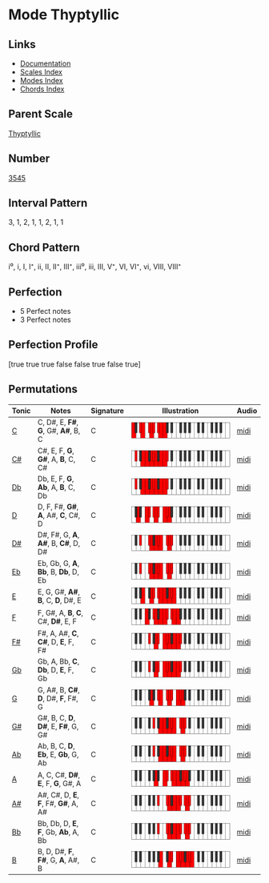 # Mode Thyptyllic

## Links

- [Documentation](index.md)
- [Scales Index](Scales.md)
- [Modes Index](Modes.md)
- [Chords Index](Chords.md)

## Parent Scale

[Thyptyllic](ScaleThyptyllic.md)

## Number

[3545](https://ianring.com/musictheory/scales/3545)

## Interval Pattern

3, 1, 2, 1, 1, 2, 1, 1

## Chord Pattern

i⁰, i, I, I⁺, ii, II, II⁺, III⁺, iii⁰, iii, III, V⁺, VI, VI⁺, vi, VIII, VIII⁺

## Perfection

- 5 Perfect notes
- 3 Perfect notes

## Perfection Profile

[true true true false false true false true]

## Permutations

| Tonic | Notes | Signature | Illustration | Audio |
|-------|-------|-----------|--------------|-------|
| [C](ModeCNaturalThyptyllic.md) | C, D#, E, **F#**, **G**, G#, **A#**, B, C | C | ![CNaturalThyptyllic](ModeCNaturalThyptyllic.png) | [midi](https://github.com/edipermadi/music/blob/main/docs/ModeCNaturalThyptyllic.mid?raw=true) |
| [C#](ModeCSharpThyptyllic.md) | C#, E, F, **G**, **G#**, A, **B**, C, C# | C | ![CSharpThyptyllic](ModeCSharpThyptyllic.png) | [midi](https://github.com/edipermadi/music/blob/main/docs/ModeCSharpThyptyllic.mid?raw=true) |
| [Db](ModeDFlatThyptyllic.md) | Db, E, F, **G**, **Ab**, A, **B**, C, Db | C | ![DFlatThyptyllic](ModeDFlatThyptyllic.png) | [midi](https://github.com/edipermadi/music/blob/main/docs/ModeDFlatThyptyllic.mid?raw=true) |
| [D](ModeDNaturalThyptyllic.md) | D, F, F#, **G#**, **A**, A#, **C**, C#, D | C | ![DNaturalThyptyllic](ModeDNaturalThyptyllic.png) | [midi](https://github.com/edipermadi/music/blob/main/docs/ModeDNaturalThyptyllic.mid?raw=true) |
| [D#](ModeDSharpThyptyllic.md) | D#, F#, G, **A**, **A#**, B, **C#**, D, D# | C | ![DSharpThyptyllic](ModeDSharpThyptyllic.png) | [midi](https://github.com/edipermadi/music/blob/main/docs/ModeDSharpThyptyllic.mid?raw=true) |
| [Eb](ModeEFlatThyptyllic.md) | Eb, Gb, G, **A**, **Bb**, B, **Db**, D, Eb | C | ![EFlatThyptyllic](ModeEFlatThyptyllic.png) | [midi](https://github.com/edipermadi/music/blob/main/docs/ModeEFlatThyptyllic.mid?raw=true) |
| [E](ModeENaturalThyptyllic.md) | E, G, G#, **A#**, **B**, C, **D**, D#, E | C | ![ENaturalThyptyllic](ModeENaturalThyptyllic.png) | [midi](https://github.com/edipermadi/music/blob/main/docs/ModeENaturalThyptyllic.mid?raw=true) |
| [F](ModeFNaturalThyptyllic.md) | F, G#, A, **B**, **C**, C#, **D#**, E, F | C | ![FNaturalThyptyllic](ModeFNaturalThyptyllic.png) | [midi](https://github.com/edipermadi/music/blob/main/docs/ModeFNaturalThyptyllic.mid?raw=true) |
| [F#](ModeFSharpThyptyllic.md) | F#, A, A#, **C**, **C#**, D, **E**, F, F# | C | ![FSharpThyptyllic](ModeFSharpThyptyllic.png) | [midi](https://github.com/edipermadi/music/blob/main/docs/ModeFSharpThyptyllic.mid?raw=true) |
| [Gb](ModeGFlatThyptyllic.md) | Gb, A, Bb, **C**, **Db**, D, **E**, F, Gb | C | ![GFlatThyptyllic](ModeGFlatThyptyllic.png) | [midi](https://github.com/edipermadi/music/blob/main/docs/ModeGFlatThyptyllic.mid?raw=true) |
| [G](ModeGNaturalThyptyllic.md) | G, A#, B, **C#**, **D**, D#, **F**, F#, G | C | ![GNaturalThyptyllic](ModeGNaturalThyptyllic.png) | [midi](https://github.com/edipermadi/music/blob/main/docs/ModeGNaturalThyptyllic.mid?raw=true) |
| [G#](ModeGSharpThyptyllic.md) | G#, B, C, **D**, **D#**, E, **F#**, G, G# | C | ![GSharpThyptyllic](ModeGSharpThyptyllic.png) | [midi](https://github.com/edipermadi/music/blob/main/docs/ModeGSharpThyptyllic.mid?raw=true) |
| [Ab](ModeAFlatThyptyllic.md) | Ab, B, C, **D**, **Eb**, E, **Gb**, G, Ab | C | ![AFlatThyptyllic](ModeAFlatThyptyllic.png) | [midi](https://github.com/edipermadi/music/blob/main/docs/ModeAFlatThyptyllic.mid?raw=true) |
| [A](ModeANaturalThyptyllic.md) | A, C, C#, **D#**, **E**, F, **G**, G#, A | C | ![ANaturalThyptyllic](ModeANaturalThyptyllic.png) | [midi](https://github.com/edipermadi/music/blob/main/docs/ModeANaturalThyptyllic.mid?raw=true) |
| [A#](ModeASharpThyptyllic.md) | A#, C#, D, **E**, **F**, F#, **G#**, A, A# | C | ![ASharpThyptyllic](ModeASharpThyptyllic.png) | [midi](https://github.com/edipermadi/music/blob/main/docs/ModeASharpThyptyllic.mid?raw=true) |
| [Bb](ModeBFlatThyptyllic.md) | Bb, Db, D, **E**, **F**, Gb, **Ab**, A, Bb | C | ![BFlatThyptyllic](ModeBFlatThyptyllic.png) | [midi](https://github.com/edipermadi/music/blob/main/docs/ModeBFlatThyptyllic.mid?raw=true) |
| [B](ModeBNaturalThyptyllic.md) | B, D, D#, **F**, **F#**, G, **A**, A#, B | C | ![BNaturalThyptyllic](ModeBNaturalThyptyllic.png) | [midi](https://github.com/edipermadi/music/blob/main/docs/ModeBNaturalThyptyllic.mid?raw=true) |
